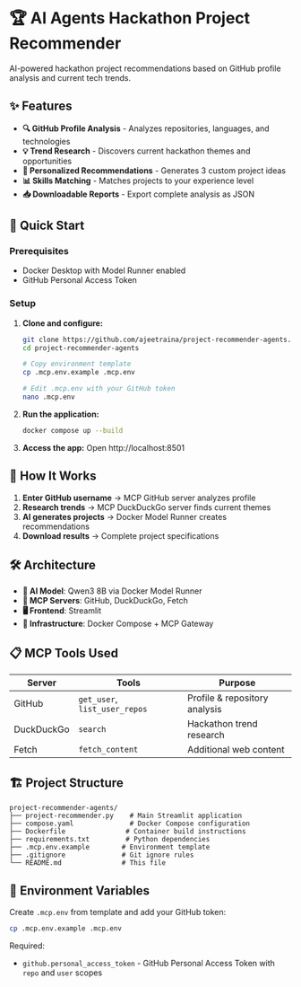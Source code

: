 # 🏆 AI Agents Hackathon Project Recommender

AI-powered hackathon project recommendations based on GitHub profile analysis and current tech trends.


## ✨ Features

- **🔍 GitHub Profile Analysis** - Analyzes repositories, languages, and technologies
- **💡 Trend Research** - Discovers current hackathon themes and opportunities  
- **🎯 Personalized Recommendations** - Generates 3 custom project ideas
- **📊 Skills Matching** - Matches projects to your experience level
- **📥 Downloadable Reports** - Export complete analysis as JSON

## 🚀 Quick Start

### Prerequisites
- Docker Desktop with Model Runner enabled
- GitHub Personal Access Token

### Setup

1. **Clone and configure:**
   ```bash
   git clone https://github.com/ajeetraina/project-recommender-agents.git
   cd project-recommender-agents
   
   # Copy environment template
   cp .mcp.env.example .mcp.env
   
   # Edit .mcp.env with your GitHub token
   nano .mcp.env
   ```

2. **Run the application:**
   ```bash
   docker compose up --build
   ```

3. **Access the app:**
   Open http://localhost:8501

## 🔧 How It Works

1. **Enter GitHub username** → MCP GitHub server analyzes profile
2. **Research trends** → MCP DuckDuckGo server finds current themes
3. **AI generates projects** → Docker Model Runner creates recommendations
4. **Download results** → Complete project specifications

## 🛠️ Architecture

- **🤖 AI Model**: Qwen3 8B via Docker Model Runner
- **🔧 MCP Servers**: GitHub, DuckDuckGo, Fetch
- **🖥️ Frontend**: Streamlit
- **🐳 Infrastructure**: Docker Compose + MCP Gateway

## 📋 MCP Tools Used

| Server | Tools | Purpose |
|--------|-------|---------|
| GitHub | `get_user`, `list_user_repos` | Profile & repository analysis |
| DuckDuckGo | `search` | Hackathon trend research |
| Fetch | `fetch_content` | Additional web content |

## 🏗️ Project Structure

```
project-recommender-agents/
├── project-recommender.py    # Main Streamlit application
├── compose.yaml              # Docker Compose configuration
├── Dockerfile               # Container build instructions
├── requirements.txt         # Python dependencies
├── .mcp.env.example        # Environment template
├── .gitignore              # Git ignore rules
└── README.md               # This file
```

## 🔐 Environment Variables

Create `.mcp.env` from template and add your GitHub token:

```bash
cp .mcp.env.example .mcp.env
```

Required:
- `github.personal_access_token` - GitHub Personal Access Token with `repo` and `user` scopes






